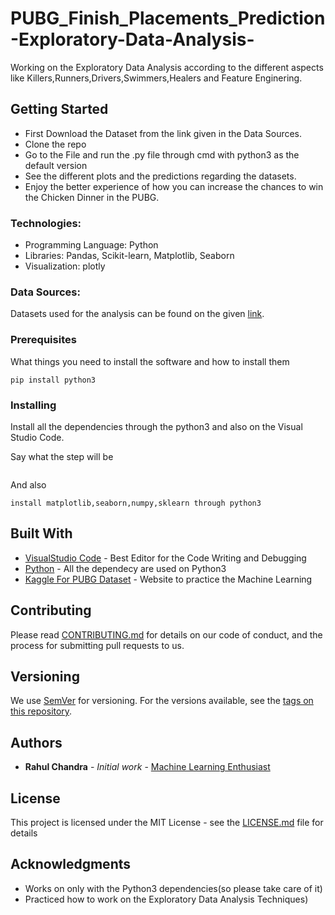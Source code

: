 # PUBG_Finish_Placements_Prediction-Exploratory-Data-Analysis-
Working on the Exploratory Data Analysis according to the different aspects like Killers,Runners,Drivers,Swimmers,Healers and Feature Enginering.

## Getting Started
* First Download the Dataset from the link given in the Data Sources.
* Clone the repo 
* Go to the File and run the .py file through cmd with python3 as the default version
* See the different plots and the predictions regarding the datasets.
* Enjoy the better experience of how you can increase the chances to win the Chicken Dinner in the PUBG.

### Technologies:
* Programming Language: Python
* Libraries: Pandas, Scikit-learn, Matplotlib, Seaborn
* Visualization: plotly
### Data Sources:
Datasets used for the analysis can be found on the given [link](https://www.kaggle.com/c/pubg-finish-placement-prediction).
### Prerequisites
What things you need to install the software and how to install them
```
pip install python3
```

### Installing
Install all the dependencies through the python3 and also on the Visual Studio Code.

Say what the step will be

```pip install vscode && pip install python3
```
And also
```
install matplotlib,seaborn,numpy,sklearn through python3
```

## Built With

* [VisualStudio Code](https://code.visualstudio.com/) - Best Editor for the Code Writing and Debugging
* [Python](https://www.python.org/download/releases/3.0/) - All the dependecy are used on Python3
* [Kaggle For PUBG Dataset](https://www.kaggle.com) - Website to practice the Machine Learning

## Contributing

Please read [CONTRIBUTING.md](https://gist.github.com/PurpleBooth/b24679402957c63ec426) for details on our code of conduct, and the process for submitting pull requests to us.

## Versioning

We use [SemVer](http://semver.org/) for versioning. For the versions available, see the [tags on this repository](https://github.com/your/project/tags). 

## Authors

* **Rahul Chandra** - *Initial work* - [Machine Learning Enthusiast](https://github.com/irahulcse)


## License

This project is licensed under the MIT License - see the [LICENSE.md](LICENSE.md) file for details

## Acknowledgments

* Works on only with the Python3 dependencies(so please take care of it)
* Practiced how to work on the Exploratory Data Analysis Techniques)
